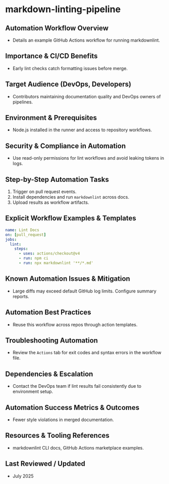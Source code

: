 # markdown-linting-pipeline

## Automation Workflow Overview
- Details an example GitHub Actions workflow for running markdownlint.

## Importance & CI/CD Benefits
- Early lint checks catch formatting issues before merge.

## Target Audience (DevOps, Developers)
- Contributors maintaining documentation quality and DevOps owners of pipelines.

## Environment & Prerequisites
- Node.js installed in the runner and access to repository workflows.

## Security & Compliance in Automation
- Use read-only permissions for lint workflows and avoid leaking tokens in logs.

## Step-by-Step Automation Tasks
1. Trigger on pull request events.
2. Install dependencies and run `markdownlint` across docs.
3. Upload results as workflow artifacts.

## Explicit Workflow Examples & Templates
```yaml
name: Lint Docs
on: [pull_request]
jobs:
  lint:
    steps:
      - uses: actions/checkout@v4
      - run: npm ci
      - run: npx markdownlint '**/*.md'
```

## Known Automation Issues & Mitigation
- Large diffs may exceed default GitHub log limits. Configure summary reports.

## Automation Best Practices
- Reuse this workflow across repos through action templates.

## Troubleshooting Automation
- Review the `Actions` tab for exit codes and syntax errors in the workflow file.

## Dependencies & Escalation
- Contact the DevOps team if lint results fail consistently due to environment setup.

## Automation Success Metrics & Outcomes
- Fewer style violations in merged documentation.

## Resources & Tooling References
- markdownlint CLI docs, GitHub Actions marketplace examples.

## Last Reviewed / Updated
- July 2025

